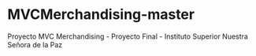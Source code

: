 # MVCMerchandising-master
 Proyecto MVC Merchandising - Proyecto Final - Instituto Superior Nuestra Señora de la Paz
